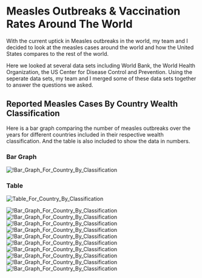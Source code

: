 # Measles Outbreaks & Vaccination Rates Around The World

With the current uptick in Measles outbreaks in the world, my team and I decided to look at the measles cases around the world and how the United States compares to the rest of the world.

Here we looked at several data sets including World Bank, the World Health Organization, the US Center for Disease Control and Prevention. Using the seperate data sets, my team and I merged some of these data sets together to answer the questions we asked.

## Reported Measles Cases By Country Wealth Classification

Here is a bar graph comparing the number of measles outbreaks over the years for different countries included in their respective wealth classification. And the table is also included to show the data in numbers.

### Bar Graph
![!Bar_Graph_For_Country_By_Classification](Images/Measles_Cases_By_Country_Wealth_Classification.png)

### Table
![Table_For_Country_By_Classification](Images/Measles_Outbreaks_By_Country_Income_Classification_Table.png)

![!Bar_Graph_For_Country_By_Classification](Images/Measles_Cases_By_Country_Wealth_Classification.png)
![!Bar_Graph_For_Country_By_Classification](Images/Measles_Cases_By_Country_Wealth_Classification.png)
![!Bar_Graph_For_Country_By_Classification](Images/Measles_Cases_By_Country_Wealth_Classification.png)
![!Bar_Graph_For_Country_By_Classification](Images/Measles_Cases_By_Country_Wealth_Classification.png)
![!Bar_Graph_For_Country_By_Classification](Images/Measles_Cases_By_Country_Wealth_Classification.png)
![!Bar_Graph_For_Country_By_Classification](Images/Measles_Cases_By_Country_Wealth_Classification.png)
![!Bar_Graph_For_Country_By_Classification](Images/Measles_Cases_By_Country_Wealth_Classification.png)
![!Bar_Graph_For_Country_By_Classification](Images/Measles_Cases_By_Country_Wealth_Classification.png)
![!Bar_Graph_For_Country_By_Classification](Images/Measles_Cases_By_Country_Wealth_Classification.png)
![!Bar_Graph_For_Country_By_Classification](Images/Measles_Cases_By_Country_Wealth_Classification.png)
